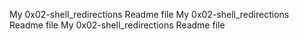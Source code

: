 My 0x02-shell_redirections Readme file
My 0x02-shell_redirections Readme file
My 0x02-shell_redirections Readme file
